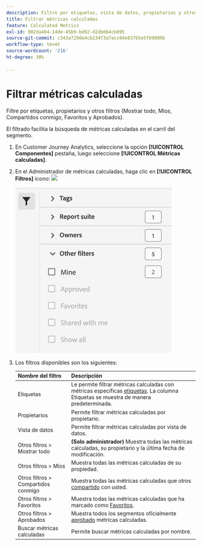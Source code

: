 ```yaml
---
description: Filtre por etiquetas, vista de datos, propietarios y otros filtros (Mostrar todo, Míos, Compartidos conmigo, Favoritos y Aprobados).
title: Filtrar métricas calculadas
feature: Calculated Metrics
exl-id: 902da464-14de-45b9-bd92-d2db064cb095
source-git-commit: c343a729de4cb13473a7acc04e837b5e5f69809b
workflow-type: tm+mt
source-wordcount: '216'
ht-degree: 30%

---
```


# Filtrar métricas calculadas

Filtre por etiquetas, propietarios y otros filtros (Mostrar todo, Míos, Compartidos conmigo, Favoritos y Aprobados).

El filtrado facilita la búsqueda de métricas calculadas en el carril del segmento.

1. En Customer Journey Analytics, seleccione la opción **[!UICONTROL Componentes]** pestaña, luego seleccione **[!UICONTROL Métricas calculadas]**.

1. En el Administrador de métricas calculadas, haga clic en **[!UICONTROL Filtros]** icono:  ![](https://spectrum.adobe.com/static/icons/workflow_18/Smock_Filter_18_N.svg)

   ![Administrador de métricas calculadas que muestra el icono Filtros y los filtros disponibles, como Etiquetas, Grupo de informes y Propietarios.](assets/filtering.png)

1. Los filtros disponibles son los siguientes:

   | Nombre del filtro | Descripción |
   |---|---|
   | Etiquetas | Le permite filtrar métricas calculadas con métricas específicas [etiquetas](/help/components/calc-metrics/cm-workflow/cm-tagging.md). La columna Etiquetas se muestra de manera predeterminada. |
   | Propietarios | Permite filtrar métricas calculadas por propietario. |
   | Vista de datos | Permite filtrar métricas calculadas por vista de datos. |
   | Otros filtros > Mostrar todo | **(Solo administrador)** Muestra todas las métricas calculadas, su propietario y la última fecha de modificación. |
   | Otros filtros > Míos | Muestra todas las métricas calculadas de su propiedad. |
   | Otros filtros > Compartidos conmigo | Muestra todas las métricas calculadas que otros [compartido](/help/components/calc-metrics/cm-workflow/cm-sharing.md) con usted. |
   | Otros filtros > Favoritos | Muestra todas las métricas calculadas que ha marcado como [Favoritos](/help/components/calc-metrics/cm-workflow/cm-favorite.md). |
   | Otros filtros > Aprobados | Muestra todos los segmentos oficialmente [aprobado](/help/components/calc-metrics/cm-workflow/cm-approving.md) métricas calculadas. |
   | Buscar métricas calculadas | Permite buscar métricas calculadas por nombre. |
